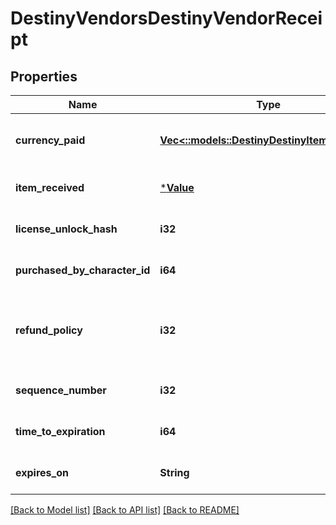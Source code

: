 # DestinyVendorsDestinyVendorReceipt

## Properties
Name | Type | Description | Notes
------------ | ------------- | ------------- | -------------
**currency_paid** | [**Vec<::models::DestinyDestinyItemQuantity>**](Destiny.DestinyItemQuantity.md) | The amount paid for the item, in terms of items that were consumed in the purchase and their quantity. | [optional] [default to null]
**item_received** | [***Value**](Value.md) | The item that was received, and its quantity. | [optional] [default to null]
**license_unlock_hash** | **i32** | The unlock flag used to determine whether you still have the purchased item. | [optional] [default to null]
**purchased_by_character_id** | **i64** | The ID of the character who made the purchase. | [optional] [default to null]
**refund_policy** | **i32** | Whether you can get a refund, and what happens in order for the refund to be received. See the DestinyVendorItemRefundPolicy enum for details. | [optional] [default to null]
**sequence_number** | **i32** | The identifier of this receipt. | [optional] [default to null]
**time_to_expiration** | **i64** | The seconds since epoch at which this receipt is rendered invalid. | [optional] [default to null]
**expires_on** | **String** | The date at which this receipt is rendered invalid. | [optional] [default to null]

[[Back to Model list]](../README.md#documentation-for-models) [[Back to API list]](../README.md#documentation-for-api-endpoints) [[Back to README]](../README.md)


